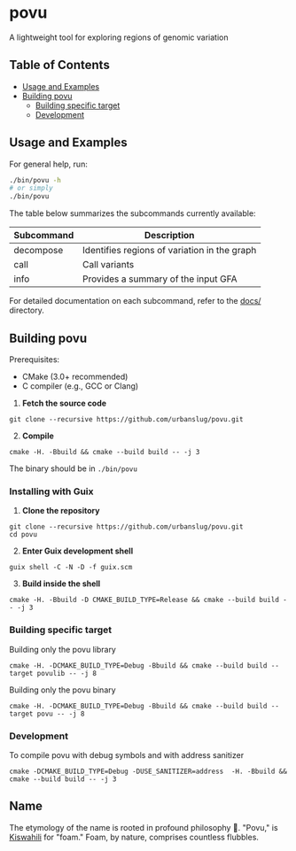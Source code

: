 # povu

A lightweight tool for exploring regions of genomic variation

## Table of Contents
 - [Usage and Examples](#usage-and-examples)
 - [Building povu](#building-povu)
   * [Building specific target](#building-specific-target)
   * [Development](#development)


## Usage and Examples

For general help, run:

```bash
./bin/povu -h
# or simply
./bin/povu
```

The table below summarizes the subcommands currently available:


| Subcommand | Description                                 |
|------------|---------------------------------------------|
| decompose | Identifies regions of variation in the graph |
| call      | Call variants                                |
| info      | Provides a summary of the input GFA          |


For detailed documentation on each subcommand, refer to the [docs/](./docs) directory.



## Building povu
Prerequisites:

  - CMake (3.0+ recommended)
  - C compiler (e.g., GCC or Clang)


1. **Fetch the source code**
```
git clone --recursive https://github.com/urbanslug/povu.git
```

2. **Compile**
```
cmake -H. -Bbuild && cmake --build build -- -j 3
```

The binary should be in `./bin/povu`

### Installing with Guix

1. **Clone the repository**
```
git clone --recursive https://github.com/urbanslug/povu.git
cd povu
```

2. **Enter Guix development shell**
```
guix shell -C -N -D -f guix.scm
```

3. **Build inside the shell**
```
cmake -H. -Bbuild -D CMAKE_BUILD_TYPE=Release && cmake --build build -- -j 3
```

### Building specific target

Building only the povu library

```
cmake -H. -DCMAKE_BUILD_TYPE=Debug -Bbuild && cmake --build build --target povulib -- -j 8
```

Building only the povu binary

```
cmake -H. -DCMAKE_BUILD_TYPE=Debug -Bbuild && cmake --build build --target povu -- -j 8
```

### Development

To compile povu with debug symbols and with address sanitizer

```
cmake -DCMAKE_BUILD_TYPE=Debug -DUSE_SANITIZER=address  -H. -Bbuild && cmake --build build -- -j 3
```


## Name

The etymology of the name is rooted in profound philosophy 🤔. "Povu," is [Kiswahili](https://en.wikipedia.org/wiki/Swahili_language) for "foam." Foam, by nature, comprises countless flubbles.

